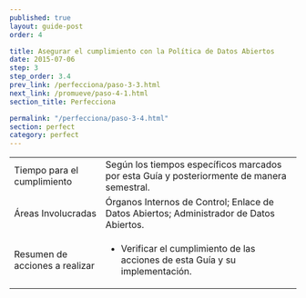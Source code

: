 ```yaml
---
published: true
layout: guide-post
order: 4

title: Asegurar el cumplimiento con la Política de Datos Abiertos
date: 2015-07-06
step: 3
step_order: 3.4
prev_link: /perfecciona/paso-3-3.html
next_link: /promueve/paso-4-1.html
section_title: Perfecciona

permalink: "/perfecciona/paso-3-4.html"
section: perfect
category: perfect
---
```


<table>
  <tbody>
    <tr>
      <td>Tiempo para el cumplimiento</td>
      <td>Según los tiempos específicos marcados por esta Guía y posteriormente de manera semestral.</td>
    </tr>
    <tr>
      <td>Áreas Involucradas</td>
      <td>Órganos Internos de Control; Enlace de Datos Abiertos; Administrador de Datos Abiertos.</td>
    </tr>
    <tr>
      <td>Resumen de acciones a realizar</td>
      <td>
        <ul>
          <li>Verificar el cumplimiento de las acciones de esta Guía y su implementación.</li>
        </ul>
      </td>
    </tr>
  </tbody>
</table>